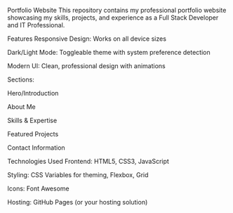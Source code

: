 Portfolio Website
This repository contains my professional portfolio website showcasing my skills, projects, and experience as a Full Stack Developer and IT Professional.

Features
Responsive Design: Works on all device sizes

Dark/Light Mode: Toggleable theme with system preference detection

Modern UI: Clean, professional design with animations

Sections:

Hero/Introduction

About Me

Skills & Expertise

Featured Projects

Contact Information

Technologies Used
Frontend: HTML5, CSS3, JavaScript

Styling: CSS Variables for theming, Flexbox, Grid

Icons: Font Awesome

Hosting: GitHub Pages (or your hosting solution)
